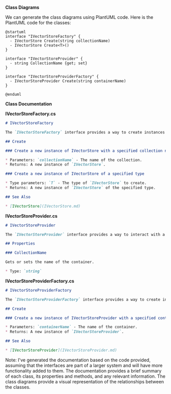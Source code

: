 **Class Diagrams**

We can generate the class diagrams using PlantUML code. Here is the PlantUML code for the classes:

```plantuml
@startuml
interface "IVectorStoreFactory" {
  - IVectorStore Create(string collectionName)
  - IVectorStore Create<T>()
}

interface "IVectorStoreProvider" {
  - string CollectionName {get; set}
}

interface "IVectorStoreProviderFactory" {
  - IVectorStoreProvider Create(string containerName)
}

@enduml
```

**Class Documentation**

**IVectorStoreFactory.cs**

```markdown
# IVectorStoreFactory

The `IVectorStoreFactory` interface provides a way to create instances of `IVectorStore`.

## Create

### Create a new instance of IVectorStore with a specified collection name

* Parameters: `collectionName` - The name of the collection.
* Returns: A new instance of `IVectorStore`.

### Create a new instance of IVectorStore of a specified type

* Type parameters: `T` - The type of `IVectorStore` to create.
* Returns: A new instance of `IVectorStore` of the specified type.

## See Also

* [IVectorStore](IVectorStore.md)
```

**IVectorStoreProvider.cs**

```markdown
# IVectorStoreProvider

The `IVectorStoreProvider` interface provides a way to interact with a vector store that implements `IVectorStore`.

## Properties

### CollectionName

Gets or sets the name of the container.

* Type: `string`
```

**IVectorStoreProviderFactory.cs**

```markdown
# IVectorStoreProviderFactory

The `IVectorStoreProviderFactory` interface provides a way to create instances of `IVectorStoreProvider`.

## Create

### Create a new instance of IVectorStoreProvider with a specified container name

* Parameters: `containerName` - The name of the container.
* Returns: A new instance of `IVectorStoreProvider`.

## See Also

* [IVectorStoreProvider](IVectorStoreProvider.md)
```

Note: I've generated the documentation based on the code provided, assuming that the interfaces are part of a larger system and will have more functionality added to them. The documentation provides a brief summary of each class, its properties and methods, and any relevant information. The class diagrams provide a visual representation of the relationships between the classes.